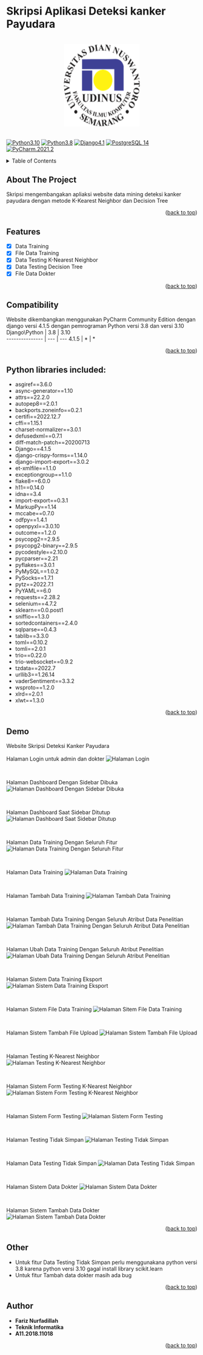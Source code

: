 
# Skripsi Aplikasi Deteksi kanker Payudara

<br>

<div align="center">
    <a href=""><img src="/Images/LogoDinus.png" width="200" hegiht="200" alt="Udinus" title="Optional title"></a>
</div>
<a name="readme-top"></a>
<br>

[![Python3.10](https://img.shields.io/badge/python-3.10-blue.svg)]()
[![Python3.8](https://img.shields.io/badge/python-3.8-blue.svg)]()
[![Django4.1](https://img.shields.io/badge/django-4.1-green.svg)]()
[![PostgreSQL 14](https://img.shields.io/badge/postgresql-14-deepskyblue.svg)]()
[![PyCharm.2021.2](https://img.shields.io/badge/pycharm-2021.2-yellow.svg)]()

<!-- TABLE OF CONTENTS -->
<details>
  <summary>Table of Contents</summary>
  <ol>
    <li><a href="#about-the-project">About The Project</a></li>
    <li><a href="#features">Features</a></li>
    <li><a href="#compatibility">Compatibility</a></li>
    <li><a href="#python-libraries-included">Python libraries include</a></li>
    <li><a href="#demo">Demo</a></li>
    <li><a href="#other">Other</a></li>
    <li><a href="#author">Author</a></li>
  </ol>
</details>

<!-- ABOUT THE PROJECT -->
## About The Project
Skripsi mengembangakan apliaksi website data mining deteksi kanker payudara dengan metode K-Kearest Neighbor dan Decision Tree 

<p align="right">(<a href="#readme-top">back to top</a>)</p>

<!-- FEATURES -->
## Features
- [x] Data Training
- [x] File Data Training
- [x] Data Testing K-Nearest Neighbor
- [x] Data Testing Decision Tree
- [x] File Data Dokter

<p align="right">(<a href="#readme-top">back to top</a>)</p>

<!-- COMPATIBILITY -->
## Compatibility

Website dikembangkan menggunakan PyCharm Community Edition dengan django versi 4.1.5 dengan pemrograman Python versi 3.8 dan versi 3.10
Django\Python  	| 3.8 | 3.10  
--------------- | --- | --- 
4.1.5    	    |  *  |  *  

<p align="right">(<a href="#readme-top">back to top</a>)</p>

<!-- PYTHON LIBRARIES INCLUDED -->
## Python libraries included:
* asgiref==3.6.0
* async-generator==1.10
* attrs==22.2.0
* autopep8==2.0.1
* backports.zoneinfo==0.2.1
* certifi==2022.12.7
* cffi==1.15.1
* charset-normalizer==3.0.1
* defusedxml==0.7.1
* diff-match-patch==20200713
* Django==4.1.5
* django-crispy-forms==1.14.0
* django-import-export==3.0.2
* et-xmlfile==1.1.0
* exceptiongroup==1.1.0
* flake8==6.0.0
* h11==0.14.0
* idna==3.4
* import-export==0.3.1
* MarkupPy==1.14
* mccabe==0.7.0
* odfpy==1.4.1
* openpyxl==3.0.10
* outcome==1.2.0
* psycopg2==2.9.5
* psycopg2-binary==2.9.5
* pycodestyle==2.10.0
* pycparser==2.21
* pyflakes==3.0.1
* PyMySQL==1.0.2
* PySocks==1.7.1
* pytz==2022.7.1
* PyYAML==6.0
* requests==2.28.2
* selenium==4.7.2
* sklearn==0.0.post1
* sniffio==1.3.0
* sortedcontainers==2.4.0
* sqlparse==0.4.3
* tablib==3.3.0
* toml==0.10.2
* tomli==2.0.1
* trio==0.22.0
* trio-websocket==0.9.2
* tzdata==2022.7
* urllib3==1.26.14
* vaderSentiment==3.3.2
* wsproto==1.2.0
* xlrd==2.0.1
* xlwt==1.3.0

<p align="right">(<a href="#readme-top">back to top</a>)</p>

<!-- DEMO -->
## Demo

Website Skripsi Deteksi Kanker Payudara  
<br>
Halaman Login untuk admin dan dokter
![Halaman Login](https://user-images.githubusercontent.com/87837561/212504708-af154465-3bb7-4fc2-a782-91ca6be19b14.png)

<br>

Halaman Dashboard Dengan Sidebar Dibuka
![Halaman Dashboard Dengan Sidebar Dibuka](https://user-images.githubusercontent.com/87837561/212512014-873799df-3a76-4e9e-ae39-5de6fb46fe25.png)

<br>

Halaman Dashboard Saat Sidebar Ditutup
![Halaman Dashboard Saat Sidebar Ditutup](https://user-images.githubusercontent.com/87837561/212512378-8a7dd172-afae-4e52-aadf-2d68b148ec46.png)

<br>

Halaman Data Training Dengan Seluruh Fitur
![Halaman Data Training Dengan Seluruh Fitur](https://user-images.githubusercontent.com/87837561/212512536-33fdfb49-4d93-412e-87f1-d1a5cdf10e4c.png)

<br>

Halaman Data Training
![Halaman Data Training](https://user-images.githubusercontent.com/87837561/212512676-3ed61cf3-bda1-4e67-be5c-35f0ef48f277.png)

<br>

Halaman Tambah Data Training
![Halaman Tambah Data Training](https://user-images.githubusercontent.com/87837561/212512815-3e50ef16-da04-45c0-a259-6922eda54a78.png)

<br>

Halaman Tambah Data Training Dengan Seluruh Atribut Data Penelitian
![Halaman Tambah Data Training Dengan Seluruh Atribut Data Penelitian](https://user-images.githubusercontent.com/87837561/212513049-a5084430-0720-4e89-b8f9-7f7d21d75bca.png)

<br>

Halaman Ubah Data Training Dengan Seluruh Atribut Penelitian
![Halaman Ubah Data Training Dengan Seluruh Atribut Penelitian](https://user-images.githubusercontent.com/87837561/212513249-939fcd0d-eade-4669-9d77-d53e6651c37a.png)

<br>

Halaman Sistem Data Training Eksport
![Halaman Sistem Data Training Eksport](https://user-images.githubusercontent.com/87837561/212513414-2614cadd-c7d8-4596-9e28-2e019b12ef1b.png)

<br>

Halaman Sistem File Data Training
![Halaman Sitem File Data Training](https://user-images.githubusercontent.com/87837561/212513597-b9acb86a-7ed0-4880-b3a7-efb3a2cb799a.png)

<br>

Halaman Sistem Tambah File Upload
![Halaman Sistem Tambah File Upload](https://user-images.githubusercontent.com/87837561/212513943-ecbaf589-15e0-4321-8c2a-3030146b0333.png)

<br>

Halaman Testing K-Nearest Neighbor
![Halaman Testing K-Nearest Neighbor](https://user-images.githubusercontent.com/87837561/212515676-2f326923-90ee-4c01-9ab2-1984a1945639.png)

<br>

Halaman Sistem Form Testing K-Nearest Neighbor
![Halaman Sistem Form Testing K-Nearest Neighbor](https://user-images.githubusercontent.com/87837561/212514164-1ce9e795-273e-4013-9515-802c6d92fcc3.png)

<br>

Halaman Sistem Form Testing
![Halaman Sistem Form Testing](https://user-images.githubusercontent.com/87837561/212514344-6cdb6153-37a9-44fc-ab2d-3747e5f2b854.png)

<br>

Halaman Testing Tidak Simpan
![Halaman Testing Tidak Simpan](https://user-images.githubusercontent.com/87837561/212515895-801634b6-29dd-45e9-9218-aa473cbeffff.png)

<br>

Halaman Data Testing Tidak Simpan
![Halaman Data Testing Tidak Simpan](https://user-images.githubusercontent.com/87837561/212516016-1c338698-27b4-4491-8a33-bd849bbd88ac.png)


<br>

Halaman Sistem Data Dokter
![Halaman Sistem Data Dokter](https://user-images.githubusercontent.com/87837561/212514538-31b092ea-bb41-4904-b226-cc1bb4d033b5.png)

<br>

Halaman Sistem Tambah Data Dokter
![Halaman Sistem Tambah Data Dokter](https://user-images.githubusercontent.com/87837561/212514763-18b45db4-da8e-4314-a51c-ebccbbc4f436.png)

<p align="right">(<a href="#readme-top">back to top</a>)</p>

<!-- OTHER -->
## Other
* Untuk fitur Data Testing Tidak Simpan perlu menggunakana python versi 3.8 karena python versi 3.10 gagal install library scikit.learn
* Untuk fitur Tambah data dokter masih ada bug

<p align="right">(<a href="#readme-top">back to top</a>)</p>

<!-- AUTHOR -->
## Author

* **Fariz Nurfadillah** 
* **Teknik Informatika**
* **A11.2018.11018** 

<p align="right">(<a href="#readme-top">back to top</a>)</p>

